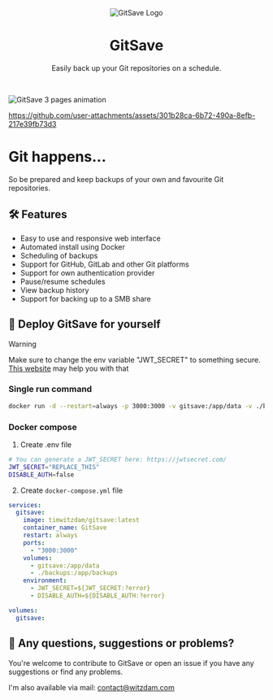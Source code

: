 <div align="center">
    <img src="https://i.imgur.com/LIcWf9r.png" alt="GitSave Logo" />
    <h1 align="center">GitSave</a></h1>
    <p align="center">Easily back up your Git repositories on a schedule.</p>
    <br />
</div>

![GitSave 3 pages animation](https://i.imgur.com/i0SNNiL.gif)

https://github.com/user-attachments/assets/301b28ca-6b72-490a-8efb-217e39fb73d3

# Git happens...

So be prepared and keep backups of your own and favourite Git repositories.

## 🛠️ Features

- Easy to use and responsive web interface
- Automated install using Docker
- Scheduling of backups
- Support for GitHub, GitLab and other Git platforms
- Support for own authentication provider
- Pause/resume schedules
- View backup history
- Support for backing up to a SMB share

## 🚀 Deploy GitSave for yourself

> [!WARNING]
> Make sure to change the env variable "JWT_SECRET" to something secure. [This website](https://jwtsecret.com/) may help you with that

### Single run command

```bash
docker run -d --restart=always -p 3000:3000 -v gitsave:/app/data -v ./backups:/app/backups -e JWT_SECRET={YOUR_SECRET_HERE} -e DISABLE_AUTH=false --name GitSave timwitzdam/gitsave:latest
```

### Docker compose

1. Create .env file

```bash
# You can generate a JWT_SECRET here: https://jwtsecret.com/
JWT_SECRET="REPLACE_THIS"
DISABLE_AUTH=false
```

2. Create `docker-compose.yml` file

```yaml
services:
  gitsave:
    image: timwitzdam/gitsave:latest
    container_name: GitSave
    restart: always
    ports:
      - "3000:3000"
    volumes:
      - gitsave:/app/data
      - ./backups:/app/backups
    environment:
      - JWT_SECRET=${JWT_SECRET:?error}
      - DISABLE_AUTH=${DISABLE_AUTH:?error}

volumes:
  gitsave:
```

## 👀 Any questions, suggestions or problems?

You're welcome to contribute to GitSave or open an issue if you have any suggestions or find any problems.

I'm also available via mail: [contact@witzdam.com](mailto:contact@witzdam.com)
